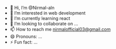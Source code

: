 - 👋 Hi, I’m @Nirmal-aln
- 👀 I’m interested in web development
- 🌱 I’m currently learning react
- 💞️ I’m looking to collaborate on ...
- 📫 How to reach me nirmalofficial03@gmail.com
- 😄 Pronouns: ...
- ⚡ Fun fact: ...

<!---
Nirmal-aln/Nirmal-aln is a ✨ special ✨ repository because its `README.md` (this file) appears on your GitHub profile.
You can click the Preview link to take a look at your changes.
--->
